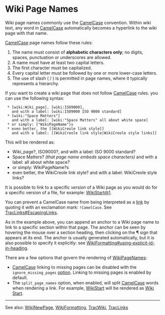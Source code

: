 # Wiki Page Names






Wiki page names commonly use the [CamelCase](camel-case) convention. Within wiki text, any word in [CamelCase](camel-case) automatically becomes a hyperlink to the wiki page with that name.



[CamelCase](camel-case) page names follow these rules:


1. The name must consist of **alphabetic characters only**; no digits, spaces, punctuation or underscores are allowed.
1. A name must have at least two capital letters.
1. The first character must be capitalized.
1. Every capital letter must be followed by one or more lower-case letters. 
1. The use of slash ( / ) is permitted in page names, where it typically represents a hierarchy.


If you want to create a wiki page that does not follow [CamelCase](camel-case) rules. you can use the following syntax:


```wiki
 * [wiki:Wiki_page], [wiki:ISO9000],
   and with a label: [wiki:ISO9000 ISO 9000 standard]
 * [wiki:"Space Matters"]
   and with a label: [wiki:"Space Matters" all about white space]
 * or simply: ["WikiPageName"]s
 * even better, the [[WikiCreole link style]]
   and with a label: [[WikiCreole link style|WikiCreole style links]]
```


This will be rendered as:


- Wiki\_page?, ISO9000?,
  and with a label: ISO 9000 standard?
- Space Matters? *(that page name embeds space characters)*
  and with a label: all about white space?
- or simply: WikiPageName?s
- even better, the WikiCreole link style?
  and with a label: WikiCreole style links?


It is possible to link to a specific *version* of a Wiki page as you would do for a specific version of a file, for example: [WikiStart\@1](wiki-start?version=1).



You can prevent a CamelCase name from being interpreted as a [link](trac-links) by quoting it with an exclamation mark: `!CamelCase`. See [TracLinks\#EscapingLinks](trac-links#escaping-links).



As in the example above, you can append an anchor to a Wiki page name to link to a specific section within that page. The anchor can be seen by hovering the mouse over a section heading, then clicking on the ¶ sign that appears at its end. The anchor is usually generated automatically, but it is also possible to specify it explicitly: see [WikiFormatting\#using-explicit-id-in-heading](wiki-formatting#).



There are a few options that govern the rendering of [WikiPageNames](wiki-page-names):


- [CamelCase](camel-case) linking to missing pages can be disabled with the `ignore_missing_pages` [
  option](https://trac.edgewall.org/wiki/TracIni#wiki-section). Linking to missing pages is enabled by default.
- The `split_page_names` option, when enabled, will split [CamelCase](camel-case) words when rendering a link. For example, [WikiStart](wiki-start) will be rendered as [Wiki Start](wiki-start).

---



See also: [WikiNewPage](wiki-new-page), [WikiFormatting](wiki-formatting), [TracWiki](trac-wiki), [TracLinks](trac-links)


